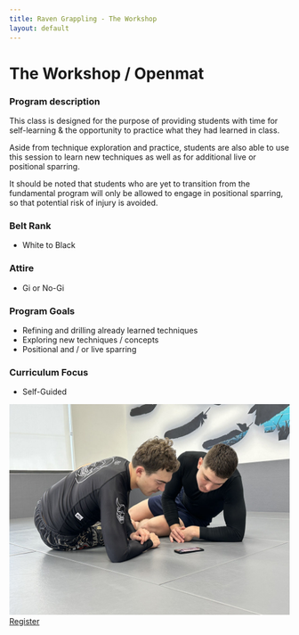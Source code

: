 ```yaml
---
title: Raven Grappling - The Workshop
layout: default
---
```


<div class="container py-5 px-4 p-lg-5">
  <h1>
    The Workshop / Openmat
  </h1>

  <h3>
    Program description
  </h3>
  <p>
    This class is designed for the purpose of providing students with time for self-learning & the opportunity to practice what they had learned in class.
  </p>
  <p>
    Aside from technique exploration and practice, students are also able to use this session to learn new techniques as well as for additional live or positional sparring. 
  </p>
  <p>
    It should be noted that students who are yet to transition from the fundamental program will only be allowed to engage in positional sparring, so that potential risk of injury is avoided.
  </p>
  
  <div class="row">
    <div class="col-lg">
      <h3>
        Belt Rank
      </h3>
      <ul>
        <li>White to Black</li>
      </ul>
      <h3>
        Attire
      </h3>
      <ul>
        <li>Gi or No-Gi</li>
      </ul>
      <h3>
        Program Goals
      </h3>
      <ul>
        <li>Refining and drilling already learned techniques</li>
        <li>Exploring new techniques / concepts</li>
        <li>Positional and / or live sparring</li>
      </ul>
      <h3>Curriculum Focus</h3>
      <ul>
        <li>Self-Guided</li>
      </ul>
    </div>
    <div class="col-lg">
    <img src="/assets/images/programs/workshop.jpg" alt="Workshop" class="img-fluid mb-5">
    </div>
  <div>    
  <a href="/memberships" class="rg-button">Register</a>
</div>
